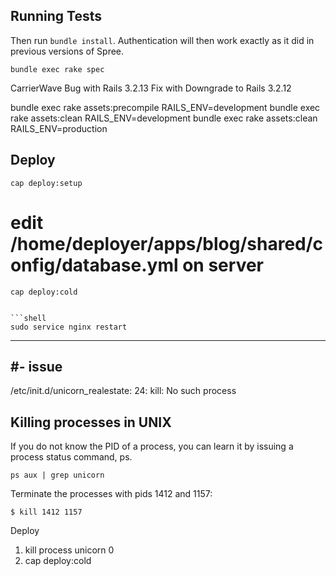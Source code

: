 Running Tests
-------------

Then run `bundle install`. Authentication will then work exactly as it did in previous versions of Spree.

```shell
bundle exec rake spec
```

CarrierWave Bug with Rails 3.2.13
Fix with Downgrade to Rails 3.2.12


bundle exec rake assets:precompile RAILS_ENV=development
bundle exec rake assets:clean RAILS_ENV=development
bundle exec rake assets:clean RAILS_ENV=production

Deploy
------
```shell
cap deploy:setup
```
# edit /home/deployer/apps/blog/shared/config/database.yml on server

```shell
cap deploy:cold


```shell
sudo service nginx restart
```

----------------------------------------------------------
#- issue
----------------------------------------------------------
/etc/init.d/unicorn_realestate: 24: kill: No such process

Killing processes in UNIX
-------------------------
If you do not know the PID of a process, you can learn it by issuing a process status command, ps.

```shell
ps aux | grep unicorn
```

Terminate the processes with pids 1412 and 1157:

```shell
$ kill 1412 1157
```

Deploy
1. kill process unicorn 0
2. cap deploy:cold

